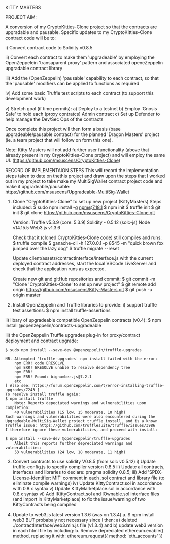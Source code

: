 KITTY MASTERS

PROJECT AIM:

A conversion of my CryptoKitties-Clone project so that the contracts are
upgradable and pausable.  Specific updates to my CryptoKitties-Clone 
contract code will be to:

i) Convert contract code to Solidity v0.8.5

ii) Convert each contract to make them 'upgradeable' by employing the 
OpenZeppelein 'transaparent proxy' pattern and associated openeZeppelin
upgradable contract library

iii) Add the (OpenZeppelin) 'pausable' capability to each contract, so
that the 'pausable' modifiers can be applied to functions as required

iv) Add some basic Truffle test scripts to each contract (to support
this development work)

v) Stretch goal (if time permits): 
    a) Deploy to a testnet
    b) Employ 'Gnosis Safe' to hold each (proxy contratcs) Admin contract
    c) Set up Defender to help manage the Dev/Sec Ops of the contracts

Once complete this project will then form a basis (base upgradeable/pausable
contract) for the planned 'Dragon Masters' project (ie. a team project that 
will follow on form this one).

Note: Kitty Masters will not add further user functionality (above that already 
present in my CryptoKitties-Clone project) and will employ the same UI.
(https://github.com/msuscens/CryptoKitties-Clone)



RECORD OF IMPLEMENTAION STEPS
This will record the implementation steps taken to date on thethis project 
and draw upon the steps that I worked out in my project to take make my
MultiSigWallet contract project code and make it upgradeable/pausable:  
https://github.com/msuscens/Upgradeable-MultiSig-Wallet

1. Clone "CryptoKitties-Clone" to set up new project (KittyMasters)
Steps included:
    $ sudo npm install -g npm@7.18.1
    $ npm init
    $ truffle init
    $ git init
    $ git clone https://github.com/msuscens/CryptoKitties-Clone.git

    Version:
        Truffle v5.3.9 (core: 5.3.9)
        Solidity - 0.5.12 (solc-js)
        Node v14.15.5
        Web3.js v1.3.6

    Check that it (cloned CryptoKitties-Clone code) still compiles and runs:
        $ truffle compile
        $ ganache-cli -h 127.0.0.1 -p 8545 -m "quick brown fox jumped over the lazy dog"
        $ truffle migrate --reset

    Update client/assets/contractInterface/interface.js with the current 
    deployed contract addresses, start the local VSCode LiveServer and check
    that the application runs as expected.

    Create new git and gitHub repositories and commit:
    $ git commit -m "Clone 'CryptoKitties-Clone' to set up new project"
    $ git remote add origin https://github.com/msuscens/Kitty-Masters.git
    $ git push -u origin master


2. Install OpenZeppelin and Truffle libraries to provide:
  i) support truffle test assertions:
    $ npm install truffle-assertions

 ii) libary of upgradeable compatible OpenZeppelin contracts (v0.4):
    $ npm install @openzeppelin/contracts-upgradeable
    
iii) the OpenZeppelin Truffle upgrades plug-in for proxy/contract deployment 
and contract upgrade:

    $ sudo npm install --save-dev @openzeppelin/truffle-upgrades
    
    NB. Attempted 'truffle-upgrades' npm install failed with the error:
        npm ERR! code ERESOLVE
        npm ERR! ERESOLVE unable to resolve dependency tree
        npm ERR! 
        npm ERR! Found: bignumber.js@7.2.1
        etc
    [ Also see: https://forum.openzeppelin.com/t/error-installing-truffle-upgrades/7243 ]
    To resolve install truffle again:
    $ npm install truffle
        Note: Reports depeciated warnings and vulnerabilities upon completion:
        40 vulnerabilities (15 low, 15 moderate, 10 high)
    Such warnings and vulnerabilities were also encountered during the
    Upgradeable-MultiSig-Wallet project truffle install, and is a known
    Truffle issue: https://github.com/trufflesuite/truffle/issues/3986
    I therefore ignore these vulnerabilities, and proceed with install:

    $ npm install --save-dev @openzeppelin/truffle-upgrades
        Albeit this reports further depreciated warnings and vulnerabilities:
        53 vulnerabilities (24 low, 18 moderate, 11 high)
    

3. Convert contracts to use solidity V0.8.5 (from solc v0.5.12)
      i) Update truffle-config.js to specify compiler version 0.8.5
     ii) Update all contracts, interfaces and libraries to declare:
            pragma solidity 0.8.5;
    iii) Add 'SPDX-License-Identifier: MIT' comment in each .sol contract
        and library file (to eliminate compile warnings)
     iv) Update KittyContract.sol in accordance with 0.8.x syntax
      v) Update KittyMarketplace.sol in accordance with 0.8.x syntax
     vi) Add IKittyContract.sol and IOwnable.sol interface files (and import
        in KittyMarketplace) to fix the
        issue/warning of two KittyContracts being compiled

4. Update to web3.js latest version 1.3.6 (was on 1.3.4)
    a.    $ npm install web3
        BUT probabaly not necessary since I then:
            a) deleted ./contractInterface/web3.min.js file (v1.3.4) and 
            b) update web3 version in each html file by including:
             <script src="https://cdn.jsdelivr.net/npm/web3@latest/dist/web3.min.js"></script>
    b. Remove depreciated ethereum.enable() method, replacing it with:
        ethereum.request({ method: 'eth_accounts' })


 
